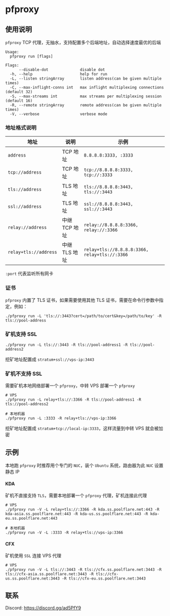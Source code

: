 pfproxy
====

## 使用说明

`pfproxy` TCP 代理，无抽水，支持配置多个后端地址，自动选择速度最优的后端

```
Usage:
  pfproxy run [flags]

Flags:
      --disable-dot              disable dot
  -h, --help                     help for run
  -L, --listen stringArray       listen address(can be given multiple times)
  -C, --max-inflight-conns int   max inflight multiplexing connections (default 32)
  -S, --max-streams int          max streams per multiplexing session (default 16)
  -R, --remote stringArray       remote address(can be given multiple times)
  -V, --verbose                  verbose mode
```


### 地址格式说明

| 地址                  | 说明          | 示例                                          |
| ----                  | ----          | ----                                          |
| `address`             | TCP 地址      | `8.8.8.8:3333, :3333`                         |
| `tcp://address`       | TCP 地址      | `tcp://8.8.8.8:3333, tcp://:3333`             |
| `tls://address`       | TLS 地址      | `tls://8.8.8.8:3443, tls://:3443`             |
| `ssl://address`       | TLS 地址      | `ssl://8.8.8.8:3443, ssl://:3443`             |
| `relay://address`     | 中继 TCP 地址 | `relay://8.8.8.8:3366, relay://:3366`         |
| `relay+tls://address` | 中继 TLS 地址 | `relay+tls://8.8.8.8:3366, relay+tls://:3366` |

`:port` 代表监听所有网卡


### 证书

`pfproxy` 内置了 TLS 证书，如果需要使用其他 TLS 证书，需要在命令行参数中指定，例如：

```
./pfproxy run -L 'tls://:3443?cert=/path/to/cert&key=/path/to/key' -R tls://pool-address
```


### 矿机支持 SSL

```
./pfproxy run -L tls://:3443 -R tls://pool-address1 -R tls://pool-address2
```

挖矿地址配置成 `stratum+ssl://vps-ip:3443`


### 矿机不支持 SSL

需要矿机本地网络部署一个 `pfproxy`，中转 VPS 部署一个 `pfproxy`

```
# VPS
./pfproxy run -L relay+tls://:3366 -R tls://pool-address1 -R tls://pool-address2

# 本地机器
./pfproxy run -L :3333 -R relay+tls://vps-ip:3366
```

挖矿地址配置成 `stratum+tcp://local-ip:3333`，这样流量到中转 VPS 就会被加密


## 示例

本地跑 `pfproxy` 时推荐用个专门的 `NUC`，装个 `Ubuntu` 系统，路由器为此 `NUC` 设置静态 IP


#### KDA

矿机不直接支持 `TLS`，需要本地部署一个 `pfproxy` 代理，矿机连接此代理

```
# VPS
./pfproxy run -V -L relay+tls://:3366 -R kda.ss.poolflare.net:443 -R kda-asia.ss.poolflare.net:443 -R kda-us.ss.poolflare.net:443 -R kda-eu.ss.poolflare.net:443

# 本地机器
./pfproxy run -V -L :3333 -R relay+tls://vps-ip:3366
```


#### CFX

矿机使用 `SSL` 连接 VPS 代理

```
# VPS
./pfproxy run -V -L tls://:3443 -R tls://cfx.ss.poolflare.net:3443 -R tls://cfx-asia.ss.poolflare.net:3443 -R tls://cfx-us.ss.poolflare.net:3443 -R tls://cfx-eu.ss.poolflare.net:3443
```


## 联系

Discord:
https://discord.gg/ad5PfY9
